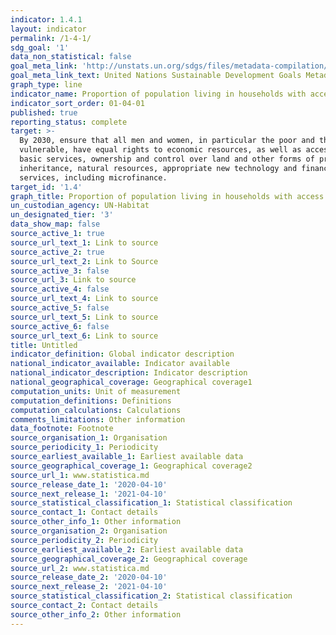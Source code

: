 ```yaml
---
indicator: 1.4.1
layout: indicator
permalink: /1-4-1/
sdg_goal: '1'
data_non_statistical: false
goal_meta_link: 'http://unstats.un.org/sdgs/files/metadata-compilation/Metadata-Goal-1.pdf'
goal_meta_link_text: United Nations Sustainable Development Goals Metadata (pdf 894kB)
graph_type: line
indicator_name: Proportion of population living in households with access to basic services
indicator_sort_order: 01-04-01
published: true
reporting_status: complete
target: >-
  By 2030, ensure that all men and women, in particular the poor and the
  vulnerable, have equal rights to economic resources, as well as access to
  basic services, ownership and control over land and other forms of property,
  inheritance, natural resources, appropriate new technology and financial
  services, including microfinance.
target_id: '1.4'
graph_title: Proportion of population living in households with access to basic services
un_custodian_agency: UN-Habitat
un_designated_tier: '3'
data_show_map: false
source_active_1: true
source_url_text_1: Link to source
source_active_2: true
source_url_text_2: Link to Source
source_active_3: false
source_url_3: Link to source
source_active_4: false
source_url_text_4: Link to source
source_active_5: false
source_url_text_5: Link to source
source_active_6: false
source_url_text_6: Link to source
title: Untitled
indicator_definition: Global indicator description
national_indicator_available: Indicator available
national_indicator_description: Indicator description
national_geographical_coverage: Geographical coverage1
computation_units: Unit of measurement
computation_definitions: Definitions
computation_calculations: Calculations
comments_limitations: Other information
data_footnote: Footnote
source_organisation_1: Organisation
source_periodicity_1: Periodicity
source_earliest_available_1: Earliest available data
source_geographical_coverage_1: Geographical coverage2
source_url_1: www.statistica.md
source_release_date_1: '2020-04-10'
source_next_release_1: '2021-04-10'
source_statistical_classification_1: Statistical classification
source_contact_1: Contact details
source_other_info_1: Other information
source_organisation_2: Organisation
source_periodicity_2: Periodicity
source_earliest_available_2: Earliest available data
source_geographical_coverage_2: Geographical coverage
source_url_2: www.statistica.md
source_release_date_2: '2020-04-10'
source_next_release_2: '2021-04-10'
source_statistical_classification_2: Statistical classification
source_contact_2: Contact details
source_other_info_2: Other information
---
```

